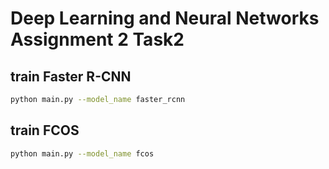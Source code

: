 # Deep Learning and Neural Networks Assignment 2 Task2

## train Faster R-CNN

```bash
python main.py --model_name faster_rcnn
```

## train FCOS

```bash
python main.py --model_name fcos
```
